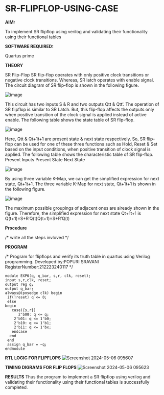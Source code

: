 # SR-FLIPFLOP-USING-CASE

**AIM:**

To implement  SR flipflop using verilog and validating their functionality using their functional tables

**SOFTWARE REQUIRED:**

Quartus prime

**THEORY**

SR Flip-Flop SR flip-flop operates with only positive clock transitions or negative clock transitions. Whereas, SR latch operates with enable signal. The circuit diagram of SR flip-flop is shown in the following figure.

![image](https://github.com/naavaneetha/SR-FLIPFLOP-USING-CASE/assets/154305477/0f710028-ad52-4d3e-9276-8714cf023a25)

 
This circuit has two inputs S & R and two outputs Qtt & Qtt’. The operation of SR flipflop is similar to SR Latch. But, this flip-flop affects the outputs only when positive transition of the clock signal is applied instead of active enable. The following table shows the state table of SR flip-flop.

![image](https://github.com/naavaneetha/SR-FLIPFLOP-USING-CASE/assets/154305477/dabfc4f4-87e3-4cbc-9472-f89ee1b5ed30)

 
Here, Qtt & Qt+1t+1 are present state & next state respectively. So, SR flip-flop can be used for one of these three functions such as Hold, Reset & Set based on the input conditions, when positive transition of clock signal is applied. The following table shows the characteristic table of SR flip-flop. Present Inputs Present State Next State

![image](https://github.com/naavaneetha/SR-FLIPFLOP-USING-CASE/assets/154305477/dd90d16c-aec5-4290-a586-e2346b1e9eb5)

 
By using three variable K-Map, we can get the simplified expression for next state, Qt+1t+1. The three variable K-Map for next state, Qt+1t+1 is shown in the following figure.

![image](https://github.com/naavaneetha/SR-FLIPFLOP-USING-CASE/assets/154305477/473efad6-d70b-4ca7-aeb7-898bbfca319f)

 
The maximum possible groupings of adjacent ones are already shown in the figure. Therefore, the simplified expression for next state Qt+1t+1 is Q(t+1)=S+R′Q(t)Q(t+1)=S+R′Q(t)

**Procedure**

/* write all the steps invloved */

**PROGRAM**

/* Program for flipflops and verify its truth table in quartus using Verilog programming. 
Developed by:POPURI SRAVANI
RegisterNumber:212223240117
*/
```
module EXP6(q, q_bar, s,r, clk, reset);
input s,r,clk, reset;
output reg q;
output q_bar;
always@(posedge clk) begin 
 if(!reset) q <= 0;
 else
begin
   case({s,r})
      2'b00: q <= q; 
    2'b01: q <= 1'b0; 
    2'b10: q <= 1'b1; 
    2'b11: q <= 1'bx; 
   endcase
  end
 end
 assign q_bar = ~q;
endmodule
```

**RTL LOGIC FOR FLIPFLOPS**
![Screenshot 2024-05-06 095607](https://github.com/naavaneetha/SR-FLIPFLOP-USING-CASE/assets/139778301/cb32fdb8-dd4e-4aba-8d08-5b17b68e6b5f)


**TIMING DIGRAMS FOR FLIP FLOPS**
![Screenshot 2024-05-06 095623](https://github.com/naavaneetha/SR-FLIPFLOP-USING-CASE/assets/139778301/6ee630a9-38b7-42c7-8fe1-7daf6f725317)


**RESULTS**
Thus the program to implement a SR flipflop using verilog and validating their functionality using their functional tables is successfully completed.
